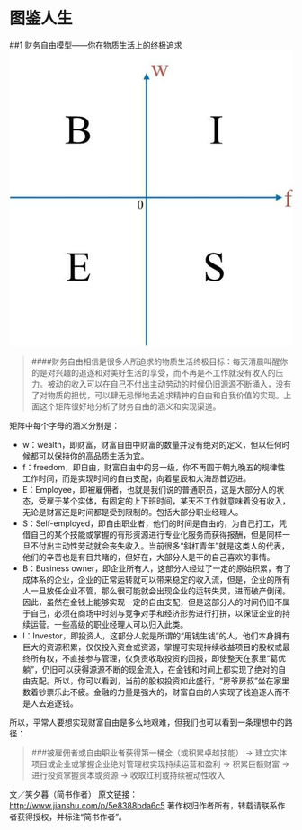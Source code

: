 # 图鉴人生

##1 财务自由模型——你在物质生活上的终极追求
![](besi.jpg)

>####财务自由相信是很多人所追求的物质生活终极目标：每天清晨叫醒你的是对兴趣的追逐和对美好生活的享受，而不再是不工作就没有收入的压力。被动的收入可以在自己不付出主动劳动的时候仍旧源源不断涌入，没有了对物质的担忧，可以肆无忌惮地去追求精神的自由和自我价值的实现。上面这个矩阵很好地分析了财务自由的涵义和实现渠道。

矩阵中每个字母的涵义分别是：
* w：wealth，即财富，财富自由中财富的数量并没有绝对的定义，但以任何时候都可以保持你的高品质生活为宜。
* f：freedom，即自由，财富自由中的另一级，你不再囿于朝九晚五的规律性工作时间，而是实现时间的自由支配，向着星辰和大海昂首迈进。
* E：Employee，即被雇佣者，也就是我们说的普通职员，这是大部分人的状态，受雇于某个实体，有固定的上下班时间，某天不工作就意味着没有收入，无论是财富还是时间都是受到限制的。包括大部分职业经理人。
* S：Self-employed，即自由职业者，他们的时间是自由的，为自己打工，凭借自己的某个技能或掌握的有形资源进行专业化服务而获得报酬，但是同样一旦不付出主动性劳动就会丧失收入。当前很多“斜杠青年”就是这类人的代表，他们的辛苦也是有目共睹的，但好在，大部分人是干的自己喜欢的事情。
* B：Business owner，即企业所有人，这部分人经过了一定的原始积累，有了成体系的企业，企业的正常运转就可以带来稳定的收入流，但是，企业的所有人一旦放任企业不管，那么很可能就会出现企业的运转失灵，进而破产倒闭。因此，虽然在金钱上能够实现一定的自由支配，但是这部分人的时间仍旧不属于自己，必须在商场中时刻与竞争对手和经济形势进行打拼，以保证企业的持续运营。一些高级的职业经理人可以归入此类。
* I：Investor，即投资人，这部分人就是所谓的“用钱生钱”的人，他们本身拥有巨大的资源积累，仅仅投入资金或资源，掌握可实现持续收益项目的股权或最终所有权，不直接参与管理，仅负责收取投资的回报，即使整天在家里“葛优躺”，仍旧可以获得源源不断的现金流入，在金钱和时间上都实现了绝对的自由支配。所以，你可以看到，当前的股权投资如此盛行，“房爷房叔”坐在家里数着钞票乐此不疲。金融的力量是强大的，财富自由的人实现了钱追逐人而不是人去追逐钱。

所以，平常人要想实现财富自由是多么地艰难，但我们也可以看到一条理想中的路径：
>###被雇佣者或自由职业者获得第一桶金（或积累卓越技能） → 建立实体项目或企业或掌握企业绝对管理权实现持续运营和盈利 → 积累巨额财富 → 进行投资掌握资本或资源 → 收取红利或持续被动性收入



文／笑夕暮（简书作者）
原文链接：http://www.jianshu.com/p/5e8388bda6c5
著作权归作者所有，转载请联系作者获得授权，并标注“简书作者”。